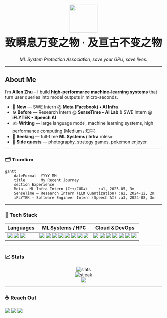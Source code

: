 <!-- ╔══════════════════════════════════════════════════════════════╗ -->
<!-- ║                         ALLEN ZHU                            ║ -->
<!-- ║            High-Performance ML Systems Engineer              ║ -->
<!-- ╚══════════════════════════════════════════════════════════════╝ -->

<p align="center">
  <img src="https://user-images.githubusercontent.com/63050133/156777293-72a6e681-2582-4a9d-ad92-09d1181d47c7.gif" width="90" height="90"/>
</p>

<h1 align="center" style="font-size:34px;margin-top:-10px;">
  致瞬息万变之物 · 及亘古不变之物
</h1>

<p align="center">
  <em>ML System Protection Association, save your GPU, save lives.</em>
</p>

---

<!-- ╔══════════════════════════════════════════════════════════════╗ -->
<!-- ║                           ABOUT ME                           ║ -->
<!-- ╚══════════════════════════════════════════════════════════════╝ -->
<h2>About&nbsp;Me</h2>

I’m **Allen Zhu** – I build **high-performance machine-learning systems** that turn user queries into model outputs in micro-seconds.

- 🔬 **Now** — SWE Intern @ **Meta (Facebook) • AI Infra**
- ⚙️ **Before** — Research Intern @ **SenseTime • AI Lab** & SWE Intern @ **iFLYTEK • Speech AI**
- ✍️ **Writing** — large language model, machine learning systems, high performance computing (Medium / 知乎)  
- 🧐 **Seeking** — full-time **ML Systems / Infra** roles=
- 🎯 **Side quests** — photography, strategy games, pokemon enjoyer

---

<!-- ╔══════════════════════════════════════════════════════════════╗ -->
<!-- ║                        EXPERIENCE TIMELINE                   ║ -->
<!-- ╚══════════════════════════════════════════════════════════════╝ -->
### 🗂️ Timeline

```mermaid
gantt
    dateFormat  YYYY-MM
    title       My Recent Journey
    section Experience
    Meta – ML Infra Intern (C++/CUDA)     :a1, 2025-05, 3m
    SenseTime – Research Intern (LLM Quantization) :a2, 2024-12, 2m
    iFLYTEK – Software Engineer Intern (Speech AI) :a3, 2024-08, 3m
```

---

<!-- ╔════════════════════════════════════════╗ -->
<!-- ║             TECH STACK                 ║ -->
<!-- ╚════════════════════════════════════════╝ -->
### 🧰 Tech Stack

| Languages | ML Systems / HPC | Cloud & DevOps |
|-----------|------------------|----------------|
| <img src="https://img.shields.io/badge/C++-00599C?style=flat&logo=c%2B%2B&logoColor=white"/> <img src="https://img.shields.io/badge/Python-3776AB?style=flat&logo=python&logoColor=white"/> <img src="https://img.shields.io/badge/Go-00ADD8?style=flat&logo=go&logoColor=white"/> | <img src="https://img.shields.io/badge/CUDA-76B900?style=flat&logo=nvidia&logoColor=white"/> <img src="https://img.shields.io/badge/PyTorch-EE4C2C?style=flat&logo=pytorch&logoColor=white"/> <img src="https://img.shields.io/badge/TensorFlow-FF6F00?style=flat&logo=tensorflow&logoColor=white"/> <img src="https://img.shields.io/badge/Triton-76B900?style=flat&logo=nvidia&logoColor=white"/> <img src="https://img.shields.io/badge/TensorRT-76B900?style=flat&logo=nvidia&logoColor=white"/> <img src="https://img.shields.io/badge/ONNX%20Runtime-005CED?style=flat&logo=onnx&logoColor=white"/> <img src="https://img.shields.io/badge/Ray-0074D9?style=flat&logo=ray&logoColor=white"/> <img src="https://img.shields.io/badge/gRPC-00897B?style=flat&logo=grpc&logoColor=white"/> | <img src="https://img.shields.io/badge/Docker-2496ED?style=flat&logo=docker&logoColor=white"/> <img src="https://img.shields.io/badge/Kubernetes-326CE5?style=flat&logo=kubernetes&logoColor=white"/> <img src="https://img.shields.io/badge/AWS-232F3E?style=flat&logo=amazon-aws&logoColor=white"/> <img src="https://img.shields.io/badge/GCP-4285F4?style=flat&logo=google-cloud&logoColor=white"/> <img src="https://img.shields.io/badge/Azure-0078D4?style=flat&logo=microsoft-azure&logoColor=white"/> <img src="https://img.shields.io/badge/MLflow-0194E2?style=flat&logo=mlflow&logoColor=white"/> <img src="https://img.shields.io/badge/Linux-FCC624?style=flat&logo=linux&logoColor=black"/> |

---

<!-- ╔════════════════════════════════════════╗ -->
<!-- ║             GITHUB STATS               ║ -->
<!-- ╚════════════════════════════════════════╝ -->
### 📈 Stats
<p align="center">
  <img src="https://github-readme-stats.vercel.app/api?username=AllenJWZhu&theme=tokyonight&show_icons=true&count_private=true" alt="stats"/>
  <br/>
  <img src="https://github-readme-streak-stats.herokuapp.com/?user=AllenJWZhu&theme=tokyonight" alt="streak"/>
  <br/>
  <img src="https://github-readme-stats.vercel.app/api/top-langs/?username=AllenJWZhu&layout=compact&theme=tokyonight&hide=html,css"/>
</p>

---

<!-- ╔════════════════════════════════════════╗ -->
<!-- ║                CONTACT                 ║ -->
<!-- ╚════════════════════════════════════════╝ -->
### ☕ Reach Out

<p>
  <a href="mailto:allenzhu724@gmail.com"><img src="https://img.shields.io/badge/Gmail-D14836?style=flat&logo=gmail&logoColor=white"/></a>
  <a href="https://www.linkedin.com/in/allenjwzhu724"><img src="https://img.shields.io/badge/LinkedIn-0A66C2?style=flat&logo=linkedin&logoColor=white"/></a>
  <a href="https://www.instagram.com/allen_zhu9/"><img src="https://img.shields.io/badge/Instagram-E4405F?style=flat&logo=instagram&logoColor=white"/></a>
</p>

<!-- Last updated: 2025‑05‑01 -->
